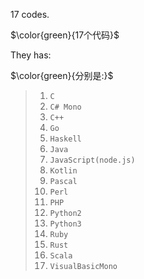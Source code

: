 17 codes.

$\color{green}{17个代码}$

They has:

$\color{green}{分别是:}$
>01. `C`
>02. `C# Mono`
>03. `C++`
>04. `Go`
>05. `Haskell`
>06. `Java`
>07. `JavaScript(node.js)`
>08. `Kotlin`
>09. `Pascal`
>10. `Perl`
>11. `PHP`
>12. `Python2`
>13. `Python3`
>14. `Ruby`
>15. `Rust`
>16. `Scala`
>17. `VisualBasicMono`
